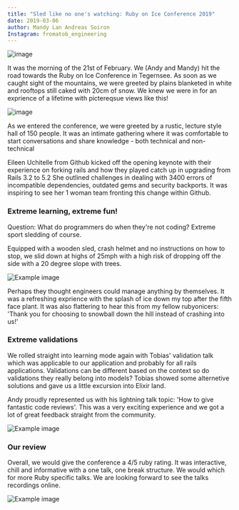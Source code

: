 ```yaml
---
title: "Sled like no one's watching: Ruby on Ice Conference 2019"
date: 2019-03-06
author: Mandy Lan Andreas Soiron
Instagram: fromatob_engineering
---
```

![image](/brand.jpg)

It was the morning of the 21st of February. We (Andy and Mandy) hit the road towards the Ruby on Ice Conference in Tegernsee. As soon as we caught sight of the mountains, we were greeted by plains blanketed in white and rooftops still caked with 20cm of snow. We knew we were in for an exprience of a lifetime with pictereqsue views like this!

![image](/view.jpg)

As we entered the conference, we were greeted by a rustic, lecture style hall of 150 people. It was an intimate gathering where it was comfortable to start conversations and share knowledge - both technical and non-technical

Eileen Uchitelle from Github kicked off the opening keynote with their experience on forking rails and how they played catch up in upgrading from Rails 3.2 to 5.2 She outlined challenges in dealing with 3400 errors of incompatible dependencies, outdated gems and security backports. It was inspiring to see her 1 woman team fronting this change within Github.

### Extreme learning, extreme fun!

Question: What do programmers do when they're not coding? Extreme sport sledding of course.

Equipped with a wooden sled, crash helmet and no instructions on how to stop,  we slid down at highs of 25mph with a high risk of dropping off the side with a 20 degree slope with trees.

![Example image](/slopes.jpg)

Perhaps they thought engineers could manage anything by themselves.
It was a refreshing exprience with the splash of ice down my top after the fifth face plant. It was also flattering to hear this from my fellow rubyonicers: 'Thank you for choosing to snowball down the hill instead of crashing into us!'

### Extreme validations

We rolled straight into learning mode again with Tobias' validation talk which was applicable to our application and probably for all rails applications. Validations can be different based on the context so do validations they really belong into models? Tobias showed some alternetive solutions and gave us a little excursion into Elixir land.

Andy proudly represented us with his lightning talk topic: 'How to give fantastic code reviews'. This was a very exciting experience and we got a lot of great feedback straight from the community.

![Example image](/lightning.jpg)

### Our review

Overall, we would give the conference a 4/5 ruby rating. It was interactive, chill and informative with a one talk, one break structure. We would which for more Ruby specific talks. We are looking forward to see the talks recordings online.

![Example image](/review.jpg)
